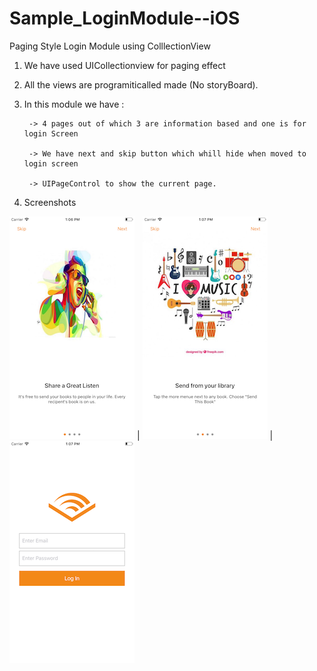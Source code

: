 # Sample_LoginModule--iOS
Paging Style Login Module using ColllectionView


1) We have used UICollectionview for paging effect
2) All the views are programiticalled made (No storyBoard).
3) In this module we have :
        
        -> 4 pages out of which 3 are information based and one is for login Screen
        
        -> We have next and skip button which whill hide when moved to login screen
        
        -> UIPageControl to show the current page.
        
 4) Screenshots

![Alt text](/Screenshots/FirstScreen.png?raw=true  "FirstScreen")  |   ![Alt text](/Screenshots/SecondScreen.png?raw=true  "SecondScreen")  |  ![Alt text](/Screenshots/LoginScreen.png?raw=true  "LoginSCreen")  
  
 

